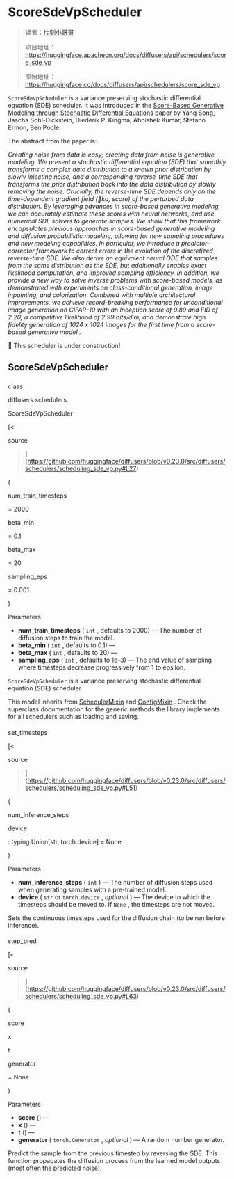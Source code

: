 # ScoreSdeVpScheduler

> 译者：[片刻小哥哥](https://github.com/jiangzhonglian)
>
> 项目地址：<https://huggingface.apachecn.org/docs/diffusers/api/schedulers/score_sde_vp>
>
> 原始地址：<https://huggingface.co/docs/diffusers/api/schedulers/score_sde_vp>



`ScoreSdeVpScheduler` 
 is a variance preserving stochastic differential equation (SDE) scheduler. It was introduced in the
 [Score-Based Generative Modeling through Stochastic Differential Equations](https://huggingface.co/papers/2011.13456) 
 paper by Yang Song, Jascha Sohl-Dickstein, Diederik P. Kingma, Abhishek Kumar, Stefano Ermon, Ben Poole.
 



 The abstract from the paper is:
 



*Creating noise from data is easy; creating data from noise is generative modeling. We present a stochastic differential equation (SDE) that smoothly transforms a complex data distribution to a known prior distribution by slowly injecting noise, and a corresponding reverse-time SDE that transforms the prior distribution back into the data distribution by slowly removing the noise. Crucially, the reverse-time SDE depends only on the time-dependent gradient field (ka, score) of the perturbed data distribution. By leveraging advances in score-based generative modeling, we can accurately estimate these scores with neural networks, and use numerical SDE solvers to generate samples. We show that this framework encapsulates previous approaches in score-based generative modeling and diffusion probabilistic modeling, allowing for new sampling procedures and new modeling capabilities. In particular, we introduce a predictor-corrector framework to correct errors in the evolution of the discretized reverse-time SDE. We also derive an equivalent neural ODE that samples from the same distribution as the SDE, but additionally enables exact likelihood computation, and improved sampling efficiency. In addition, we provide a new way to solve inverse problems with score-based models, as demonstrated with experiments on class-conditional generation, image inpainting, and colorization. Combined with multiple architectural improvements, we achieve record-breaking performance for unconditional image generation on CIFAR-10 with an Inception score of 9.89 and FID of 2.20, a competitive likelihood of 2.99 bits/dim, and demonstrate high fidelity generation of 1024 x 1024 images for the first time from a score-based generative model* 
.
 




 🚧 This scheduler is under construction!
 


## ScoreSdeVpScheduler




### 




 class
 

 diffusers.schedulers.
 

 ScoreSdeVpScheduler




[<
 

 source
 

 >](https://github.com/huggingface/diffusers/blob/v0.23.0/src/diffusers/schedulers/scheduling_sde_vp.py#L27)



 (
 


 num\_train\_timesteps
 
 = 2000
 




 beta\_min
 
 = 0.1
 




 beta\_max
 
 = 20
 




 sampling\_eps
 
 = 0.001
 



 )
 


 Parameters
 




* **num\_train\_timesteps** 
 (
 `int` 
 , defaults to 2000) —
The number of diffusion steps to train the model.
* **beta\_min** 
 (
 `int` 
 , defaults to 0.1) —
* **beta\_max** 
 (
 `int` 
 , defaults to 20) —
* **sampling\_eps** 
 (
 `int` 
 , defaults to 1e-3) —
The end value of sampling where timesteps decrease progressively from 1 to epsilon.


`ScoreSdeVpScheduler` 
 is a variance preserving stochastic differential equation (SDE) scheduler.
 



 This model inherits from
 [SchedulerMixin](/docs/diffusers/v0.23.0/en/api/schedulers/overview#diffusers.SchedulerMixin) 
 and
 [ConfigMixin](/docs/diffusers/v0.23.0/en/api/configuration#diffusers.ConfigMixin) 
. Check the superclass documentation for the generic
methods the library implements for all schedulers such as loading and saving.
 



#### 




 set\_timesteps




[<
 

 source
 

 >](https://github.com/huggingface/diffusers/blob/v0.23.0/src/diffusers/schedulers/scheduling_sde_vp.py#L51)



 (
 


 num\_inference\_steps
 


 device
 
 : typing.Union[str, torch.device] = None
 



 )
 


 Parameters
 




* **num\_inference\_steps** 
 (
 `int` 
 ) —
The number of diffusion steps used when generating samples with a pre-trained model.
* **device** 
 (
 `str` 
 or
 `torch.device` 
 ,
 *optional* 
 ) —
The device to which the timesteps should be moved to. If
 `None` 
 , the timesteps are not moved.


 Sets the continuous timesteps used for the diffusion chain (to be run before inference).
 




#### 




 step\_pred




[<
 

 source
 

 >](https://github.com/huggingface/diffusers/blob/v0.23.0/src/diffusers/schedulers/scheduling_sde_vp.py#L63)



 (
 


 score
 


 x
 


 t
 


 generator
 
 = None
 



 )
 


 Parameters
 




* **score** 
 () —
* **x** 
 () —
* **t** 
 () —
* **generator** 
 (
 `torch.Generator` 
 ,
 *optional* 
 ) —
A random number generator.


 Predict the sample from the previous timestep by reversing the SDE. This function propagates the diffusion
process from the learned model outputs (most often the predicted noise).